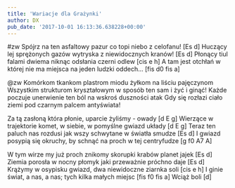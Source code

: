 ```yaml
---
title: 'Wariacje dla Grażynki'
author: DX
pub_date: '2017-10-01 16:13:36.638228+00:00'
---
```


#zw
Spójrz na ten asfaltowy pazur co topi niebo z celofanu! [Es d]
Huczący lej sprężonych gazów wytryska z niewidocznych kranów! [Es d]
Płonący tiul falami dwiema niknąc odsłania czerni odlew [cis e h]
A tam jest otchłań w której nie ma miejsca na jeden ludzki oddech... [fis d0 fis a]

@zw
Komórkom tkankom plastrom miodu żyłkom na liściu pajęczynom
Wszystkim strukturom kryształowym w sposób ten sam i żyć i ginąć!
Każde poczuje unerwienie ten ból na wskroś duszności atak
Gdy się rozłazi ciało ziemi pod czarnym palcem antyświata!

Za tą zasłoną która płonie, uparcie żyliśmy - owady [d E g]
Wierzące w trajektorie komet, w siebie, w pomyślne gwiazd układy [d E g]
Teraz ten paluch nas rozdusi jak wszy schwytane w światła smudze [Es d]
I gwiazd posypią się okruchy, by schnąć na proch w tej centryfudze [g f0 A7 A]

W tym wirze my już proch znikomy skorupki krabów planet jajek [Es d]
Ziemia porosła w nocny płomyk jaki przeważnie próchno daje [Es d]
Krążymy w osypisku gwiazd, dwa niewidoczne ziarnka soli [cis e h]
I ginie świat, a nas, a nas; tych kilka małych miejsc [fis f0 fis a]
Wciąż boli [d]